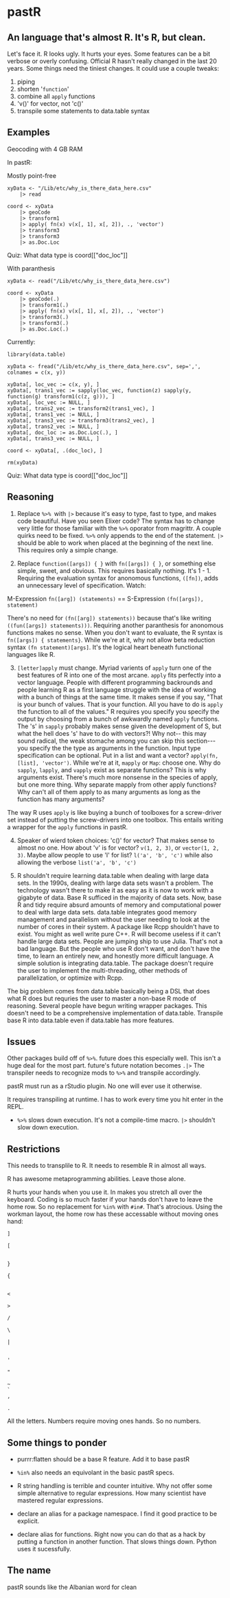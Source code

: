 # pastR


An language that's almost R.  It's R, but clean.
--


Let's face it.  R looks ugly.  It hurts your eyes.  Some features can be a bit verbose or overly confusing.  Official R hasn't really changed in the last 20 years.  Some things need the tiniest changes.  It could use a couple tweaks:


1) piping
2) shorten '```function```'
3) combine all ```apply``` functions
4) 'v()' for vector, not 'c()'
5) transpile some statements to data.table syntax



Examples
------------


Geocoding with 4 GB RAM

In pastR:

Mostly point-free

```
xyData <- "/Lib/etc/why_is_there_data_here.csv"
    |> read

coord <- xyData
    |> geoCode
    |> transform1
    |> apply( fn(x) v(x[, 1], x[, 2]), ., 'vector')
    |> transform3
    |> transform3
    |> as.Doc.Loc
```
Quiz: What data type is coord\[\["doc_loc"]]


With paranthesis

```
xyData <- read("/Lib/etc/why_is_there_data_here.csv")

coord <- xyData
    |> geoCode(.) 
    |> transform1(.)
    |> apply( fn(x) v(x[, 1], x[, 2]), ., 'vector')
    |> transform3(.)
    |> transform3(.)
    |> as.Doc.Loc(.)

```


Currently:

```
library(data.table)

xyData <- fread("/Lib/etc/why_is_there_data_here.csv", sep=',', colnames = c(x, y))

xyData[, loc_vec := c(x, y), ]
xyData[, trans1_vec := sapply(loc_vec, function(z) sapply(y, function(g) transform1(c(z, g))), ]
xyData[, loc_vec := NULL, ]
xyData[, trans2_vec := transform2(trans1_vec), ]
xyData[, trans1_vec := NULL, ]
xyData[, trans3_vec := transform3(trans2_vec), ]
xyData[, trans2_vec := NULL, ]
xyData[, doc_loc := as.Doc.Loc(.), ]
xyData[, trans3_vec := NULL, ]

coord <- xyData[, .(doc_loc), ]

rm(xyData)
```
Quiz: What data type is coord\[\["doc_loc"]]


Reasoning
--


1)  Replace ```%>% ```with ```|>``` because it's easy to type, fast to type, and makes code beautiful.  Have you seen Elixer code?    The syntax has to change very little for those familiar with the ```%>%``` oporator from magrittr.  A couple quirks need to be fixed.  ```%>%``` only appends to the end of the statement.  ```|>``` should be able to work when placed at the beginning of the next line.  This requires only a simple change.


2) Replace ```function([args]) { }``` with ```fn([args]) { }```, or something else simple, sweet, and obvious.  This requires basically nothing.  It's 1 - 1.  Requiring the evaluation syntax for anonomous functions, `([fn])`, adds an unnecessary level of specification.  Watch:


M-Expression ```fn([arg]) (statements)``` == S-Expression ```(fn([args]), statement)```


There's no need for ```(fn([arg]) statements))``` because that's like writing ```((fun([args]) statements)))```.  Requiring another paranthesis for anonomous functions makes no sense.  When you don't want to evaluate, the R syntax is ```fn([args]) { statements}```. While we're at it, why not allow beta reduction syntax ```(fn statement)[args]```.  It's the logical heart beneath functional languages like R.


3) ```[letter]apply``` must change.  Myriad varients of ```apply``` turn one of the best features of R into one of the most arcane.  ```apply``` fits perfectly into a vector language.  People with different programming backrounds and people learning R as a first language struggle with the idea of working with a bunch of things at the same time.  It makes sense if you say, "That is your bunch of values.  That is your function.  All you have to do is ```apply``` the function to all of the values."  R requires you specify you specify the output by choosing from a bunch of awkwardly named ```apply``` functions.  The 's' in ```sapply``` probably makes sense given the development of S, but what the hell does 's' have to do with vectors?!  Why not-- this may sound radical, the weak stomache among you can skip this section--- you specify the the type as arguments in the function.  Input type specification can be optional.  Put in a list and want a vector?  ```apply(fn, [list], 'vector')```.  While we're at it, ```mapply``` or ```Map```: choose one.  Why do ```sapply```, ```lapply```, and ```vapply``` exist as separate functions?  This is why arguments exist.  There's much more nonsense in the species of apply, but one more thing.  Why separate mapply from other apply functions?  Why can't all of them apply to as many arguments as long as the function has many arguments?


The way R uses ```apply``` is like buying a bunch of toolboxes for a screw-driver set instead of putting the screw-drivers into one toolbox.  This entails writing a wrapper for the ```apply``` functions in pastR.


4) Speaker of wierd token choices: 'c()' for vector?  That makes sense to almost no one.  How about 'v' is for vector?  ```v(1, 2, 3)```, or ```vector(1, 2, 3)```.  Maybe allow people to use 'l' for list?  ```l('a', 'b', 'c')``` while also allowing the verbose ```list('a', 'b', 'c')```


4) R shouldn't require learning data.table when dealing with large data sets.  In the 1990s, dealing with large data sets wasn't a problem.  The technology wasn't there to make it as easy as it is now to work with a gigabyte of data.  Base R sufficed in the majority of data sets.  Now, base R and tidy require absurd amounts of memory and computational power to deal with large data sets.   data.table integrates good memory management and parallelism without the user needing to look at the number of cores in their system.  A package like Rcpp shouldn't have to exist.  You might as well write pure C++.  R will become useless if it can't handle large data sets.  People are jumping ship to use Julia.  That's not a bad language.  But the people who use R don't want, and don't have the time, to learn an entirely new, and honestly more difficult language.   A simple solution is integrating data.table. The package doesn't require the user to implement the multi-threading, other methods of parallelization, or optimize with Rcpp.


The big problem comes from data.table basically being a DSL that does what R does but requries the user to master a non-base R mode of reasoning.  Several people have begun writing wrapper packages.  This doesn't need to be a comprehensive implementation of data.table.  Transpile base R into data.table even if data.table has more features.






Issues
----

Other packages build off of ```%>%```.  future does this especially well.  This isn't a huge deal for the most part.  future's future notation becomes ```.|>```  The transpiler needs to recognize mods to ```%>%``` and transpile accordingly.

pastR must run as a rStudio plugin.  No one will ever use it otherwise.

It requires transpiling at runtime.  I has to work every time you hit enter in the REPL.

- ```%>%``` slows down execution. It's not a compile-time macro. ```|>``` shouldn't slow down execution.


Restrictions
-----------------

This needs to transplile to R.  It needs to resemble R in almost all ways.

R has awesome metaprogramming abilities. Leave those alone.

R hurts your hands when you use it.  In makes you stretch all over the keyboard.  Coding is so much faster if your hands don't have to leave the home row.  So no replacement for ``` %in% ``` with ``` #in# ```.  That's atrocious.  Using the workman layout, the home row has these accessable without moving ones hand:


```
]

[


}

{


<

>

/

\

|


'

"

~
`
, 

.

``` 

All the letters.  Numbers require moving ones hands.  So no numbers.


Some things to ponder
---

- purrr:flatten should be a base R feature.  Add it to base pastR

- ``` %in% ``` also needs an equivolant in the basic pastR specs.

- R string handling is terrible and counter intuitive.  Why not offer some simple alternative to regular expressions.  How many scientist have mastered regular expressions.

- declare an alias for a package namespace.  I find it good practice to be explicit.

- declare alias for functions. Right now you can do that as a hack by putting a function in another function.  That slows things down.  Python uses it sucessfully.



The name
---

pastR sounds like the Albanian word for clean

